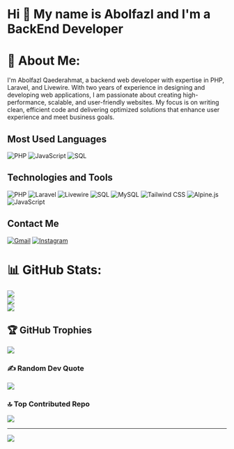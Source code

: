 <!--
**Ab01faz101/Ab01faz101** is a ✨ _special_ ✨ repository because its `README.md` (this file) appears on your GitHub profile.

Here are some ideas to get you started:

- 🔭 I’m currently working on ...
- 🌱 I’m currently learning ...
- 👯 I’m looking to collaborate on ...
- 🤔 I’m looking for help with ...
- 💬 Ask me about ...
- 📫 How to reach me: ...
- 😄 Pronouns: ...
- ⚡ Fun fact: ...
-->
# Hi 👋  My name is Abolfazl and I'm a BackEnd  Developer

# 💫 About Me:
I'm Abolfazl Qaederahmat, a backend web developer with expertise in PHP, Laravel, and Livewire. With two years of experience in designing and developing web applications, I am passionate about creating high-performance, scalable, and user-friendly websites. My focus is on writing clean, efficient code and delivering optimized solutions that enhance user experience and meet business goals.


## Most Used Languages
![PHP](https://img.shields.io/badge/PHP-777BB4?logo=php&logoColor=white)
![JavaScript](https://img.shields.io/badge/JavaScript-F7DF1E?logo=javascript&logoColor=black)
![SQL](https://img.shields.io/badge/SQL-4479A1?logo=sql&logoColor=white)

## Technologies and Tools
![PHP](https://img.shields.io/badge/-PHP-777BB4?logo=php&logoColor=white)
![Laravel](https://img.shields.io/badge/-Laravel-FF2D20?logo=laravel&logoColor=white)
![Livewire](https://img.shields.io/badge/-Livewire-4E56A6?logo=livewire&logoColor=white)
![SQL](https://img.shields.io/badge/-SQL-4479A1?logo=sql&logoColor=white)
![MySQL](https://img.shields.io/badge/-MySQL-4479A1?logo=mysql&logoColor=white)
![Tailwind CSS](https://img.shields.io/badge/-TailwindCSS-38B2AC?logo=tailwind-css&logoColor=white)
![Alpine.js](https://img.shields.io/badge/-Alpine.js-8BC0D0?logo=alpine.js&logoColor=black)
![JavaScript](https://img.shields.io/badge/-JavaScript-F7DF1E?logo=javascript&logoColor=black)

## Contact Me
[![Gmail](https://img.shields.io/badge/Gmail-D14836?logo=gmail&logoColor=white)](ar.rahmatyy@gmail.com)
[![Instagram](https://img.shields.io/badge/Instagram-E4405F?logo=instagram&logoColor=white)](https://instagram.com/ab01faz101)

<!--
[![LinkedIn](https://img.shields.io/badge/LinkedIn-0077B5?logo=linkedin&logoColor=white)](https://www.linkedin.com/in/yourprofile)
[![Twitter](https://img.shields.io/badge/Twitter-1DA1F2?logo=twitter&logoColor=white)](https://twitter.com/yourprofile)
[![Medium](https://img.shields.io/badge/Medium-12100E?logo=medium&logoColor=white)](https://medium.com/@yourprofile)
[![Unsplash](https://img.shields.io/badge/Unsplash-000000?logo=unsplash&logoColor=white)](https://unsplash.com/@yourprofile)
-->


# 📊 GitHub Stats:
![](https://github-readme-stats.vercel.app/api?username=Ab01faz101&theme=dark&hide_border=false&include_all_commits=false&count_private=false)<br/>
![](https://github-readme-streak-stats.herokuapp.com/?user=Ab01faz101&theme=dark&hide_border=false)<br/>
![](https://github-readme-stats.vercel.app/api/top-langs/?username=Ab01faz101&theme=dark&hide_border=false&include_all_commits=false&count_private=false&layout=compact)

## 🏆 GitHub Trophies
![](https://github-profile-trophy.vercel.app/?username=Ab01faz101&theme=radical&no-frame=false&no-bg=true&margin-w=4)

### ✍️ Random Dev Quote
![](https://quotes-github-readme.vercel.app/api?type=horizontal&theme=radical)

### 🔝 Top Contributed Repo
![](https://github-contributor-stats.vercel.app/api?username=Ab01faz101&limit=5&theme=dark&combine_all_yearly_contributions=true)

---
[![](https://visitcount.itsvg.in/api?id=Ab01faz101&icon=0&color=0)](https://visitcount.itsvg.in)
<!-- Proudly created with GPRM ( https://gprm.itsvg.in ) -->

